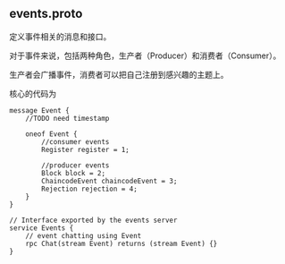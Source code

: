 ## events.proto
定义事件相关的消息和接口。

对于事件来说，包括两种角色，生产者（Producer）和消费者（Consumer）。

生产者会广播事件，消费者可以把自己注册到感兴趣的主题上。

核心的代码为

```
message Event {
    //TODO need timestamp

    oneof Event {
        //consumer events
        Register register = 1;

        //producer events
        Block block = 2;
        ChaincodeEvent chaincodeEvent = 3;
        Rejection rejection = 4;
    }
}

// Interface exported by the events server
service Events {
    // event chatting using Event
    rpc Chat(stream Event) returns (stream Event) {}
}

```